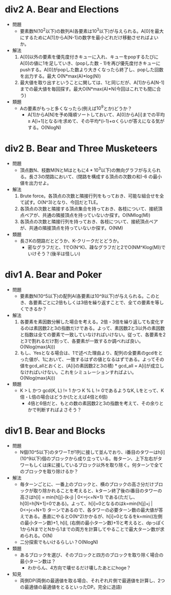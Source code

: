 # div2 A. Bear and Elections

- 問題
    - 要素数N($10^2$以下)の数列A(各要素は$10^3$以下)が与えられる。A[0]を最大にするためにA[1]からA[N-1]の数字を最小どれだけ移動させればよいか。
- 解法
    1. A[0]以外の要素を優先度付きキューに入れ、キューをpopするたびにA[0]の値に1を足していき、(popした数 - 1)を再び優先度付きキューにpushする。A[0]がpopした数より大きくなったら終了し、popした回数を出力する。最大 O(N\*max(A)\*log(N))
    2. 最大値を取り出すということに関しては、1と同じだが、A[1]からA[N-1]までの最大値を毎回探す。最大O(N\*max(A)\*N(今回はこれでも間に合う)
- 類題
    - Aの要素がもっと多くなったら(例えば$10^9$とか)どうか？
        - A[1]からA[N]を予め降順ソートしておいて、A[0]からA[i]までの平均$\ge$ A[i+1]となるiを求めて、その平均\*(i-1)+αくらいが答えになる気がする。O(NlogN)

# div2 B. Bear and Three Musketeers

- 問題
    - 頂点数N、枝数M(NとMはともに$4*10^3$以下)の無向グラフが与えられる。長さ3の閉路において、(閉路を構成する頂点の次数の和)-6 の最小値を出力せよ。
- 解法
    1. Brute force。各頂点の次数と隣接行列をもっておき、可能な組合せを全て試す。O(N^3)となり、今回だとTLE。
    2. 各頂点の次数と隣接する頂点集合を持っておき、各枝について、接続頂点ペアが、共通の隣接頂点を持っていないか探す。O(NMlog(M))
    3. 各頂点の次数と隣接行列を持っておき、各枝について、接続頂点ペアが、共通の隣接頂点を持っていないか探す。O(NM)
- 類題
    - 長さKの閉路だとどうか、K-クリークだとどうか。
        - 密なグラフだと、1でO(N^K)、疎なグラフだと2でO(NM^Klog(M))でいけそう？(後半は怪しい)

# div1 A. Bear and Poker

- 問題
    - 要素数N(10^5以下)の配列A(各要素は10^9以下)が与えられる。このとき、各要素ごとに2倍もしくは3倍を繰り返すことで、全ての要素を等しくできるか？
- 解法
    1. 各要素を素因数分解した場合を考える。2倍・3倍を繰り返しても変化するのは素因数2と3の指数だけである。よって、素因数2と3以外の素因数と指数は全ての要素で一致していなければいけない。従って、各要素を2と3で割れるだけ割って、各要素が一致するか調べれば良い。O(Nlog(max(A)))
    2. もし、Yesとなる場合は、1で述べた理由より、配列の全要素のgcdをとった値が、1において、一致するはずの値となるはずである。よってその値をgcd_allとおくと、(A[i]の素因数2と3の積) * gcd_all = A[i]が成立しなければいけない。これをシミュレーションすればよい。O(Nlog(max(A)))
- 類題
    - K > L かつ gcd(K, L) != 1 かつ K % L != 0であるようなK, Lをとって、K倍・L倍の場合はどうか(たとえば4倍と6倍)
        - 4倍と6倍だと、もとの数の素因数2と3の指数を考えて、その余りとかで判断すればよさそう？

# div1 B. Bear and Blocks

- 問題
    - N個(10^5以下)のタワーTが1列に接して並んでおり、i番目のタワーはh\[i\]\(10^9以下\)個のブロックから成り立っている。毎ターン、上下左右がタワーもしくは床に接しているブロック以外を取り除く。何ターンで全てのブロックを取り除けるか？
- 解法
    - 毎ターンごとに、一番上のブロックと、横のブロックの高さ分だけブロックが取り除かれることを考えると、kターン終了後のi番目のタワーの高さはh[i] = min{h[j]-(k-j) | 0<=j<=N+1} である(ただし、h[0]=h[N+1]=0である)。よって、h[i]=0となるのはk=min{h[j]+j | 0<=j<=N+1} ターンであるので、各タワーの必要ターン数の最大値が答えである。愚直にやるとO(N^2)かかるが、h[i]=0となるをk=min((左側の最小ターン数)+1, h[i], (右側の最小ターン数)+1)と考えると、dpっぽく1からNまでとNから1までの両方を計算してやることで最大ターン数が求められる。O(N)
    - 二分探索でもいけるらしい？O(NlogN)
- 類題
    - あるブロックを選び、そのブロックと四方のブロックを取り除く場合の最小ターン数は？
        - わからん、4方向で壊せるだけ壊したあとにhoge？
- 知見
    - 両側DP(両側の最適値を取る場合、それぞれ片側で最適値を計算し、2つの最適値の最適値をとるといったDP。完全に造語)
